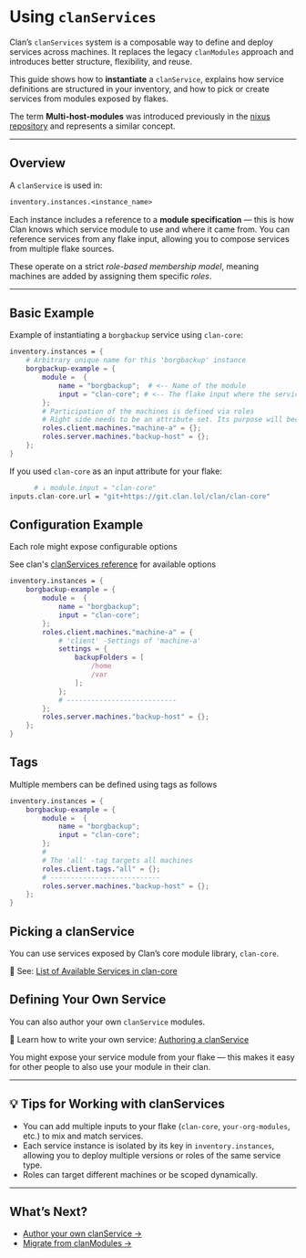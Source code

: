 # Using `clanServices`

Clan’s `clanServices` system is a composable way to define and deploy services across machines. It replaces the legacy `clanModules` approach and introduces better structure, flexibility, and reuse.

This guide shows how to **instantiate** a `clanService`, explains how service definitions are structured in your inventory, and how to pick or create services from modules exposed by flakes.

The term **Multi-host-modules** was introduced previously in the [nixus repository](https://github.com/infinisil/nixus) and represents a similar concept.

---

## Overview

A `clanService` is used in:

```nix
inventory.instances.<instance_name>
```

Each instance includes a reference to a **module specification** — this is how Clan knows which service module to use and where it came from.
You can reference services from any flake input, allowing you to compose services from multiple flake sources.

These operate on a strict *role-based membership model*, meaning machines are added by assigning them specific *roles*.

---

## Basic Example

Example of instantiating a `borgbackup` service using `clan-core`:

```nix
inventory.instances = {
    # Arbitrary unique name for this 'borgbackup' instance
    borgbackup-example = {
        module =  {
            name = "borgbackup";  # <-- Name of the module
            input = "clan-core"; # <-- The flake input where the service is defined
        };
        # Participation of the machines is defined via roles
        # Right side needs to be an attribute set. Its purpose will become clear later
        roles.client.machines."machine-a" = {};
        roles.server.machines."backup-host" = {};
    };
}
```

If you used `clan-core` as an input attribute for your flake:

```nix
      # ↓ module.input = "clan-core"
inputs.clan-core.url = "git+https://git.clan.lol/clan/clan-core"
```

## Configuration Example

Each role might expose configurable options

See clan's [clanServices reference](../reference/clanServices/index.md) for available options

```nix
inventory.instances = {
    borgbackup-example = {
        module =  {
            name = "borgbackup";
            input = "clan-core";
        };
        roles.client.machines."machine-a" = {
            # 'client' -Settings of 'machine-a'
            settings = {
                backupFolders = [
                    /home
                    /var
                ];
            };
            # ---------------------------
        };
        roles.server.machines."backup-host" = {};
    };
}
```

## Tags

Multiple members can be defined using tags as follows

```nix
inventory.instances = {
    borgbackup-example = {
        module =  {
            name = "borgbackup";
            input = "clan-core";
        };
        #
        # The 'all' -tag targets all machines
        roles.client.tags."all" = {};
        # ---------------------------
        roles.server.machines."backup-host" = {};
    };
}
```

## Picking a clanService

You can use services exposed by Clan’s core module library, `clan-core`.

🔗 See: [List of Available Services in clan-core](../reference/clanServices/index.md)

## Defining Your Own Service

You can also author your own `clanService` modules.

🔗 Learn how to write your own service: [Authoring a clanService](../guides/authoring/clanServices/index.md)

You might expose your service module from your flake — this makes it easy for other people to also use your module in their clan.

---

## 💡 Tips for Working with clanServices

* You can add multiple inputs to your flake (`clan-core`, `your-org-modules`, etc.) to mix and match services.
* Each service instance is isolated by its key in `inventory.instances`, allowing you to deploy multiple versions or roles of the same service type.
* Roles can target different machines or be scoped dynamically.

---

## What’s Next?

* [Author your own clanService →](../guides/authoring/clanServices/index.md)
* [Migrate from clanModules →](../guides/migrations/migrate-inventory-services.md)
<!-- TODO: * [Understand the architecture →](../explanation/clan-architecture.md) -->
